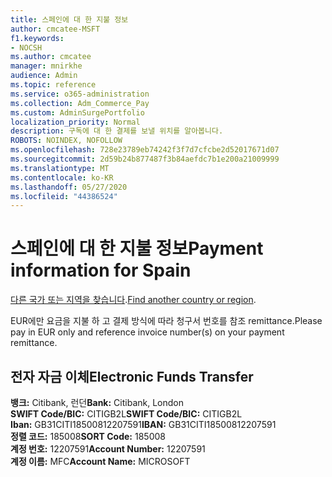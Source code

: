 ```yaml
---
title: 스페인에 대 한 지불 정보
author: cmcatee-MSFT
f1.keywords:
- NOCSH
ms.author: cmcatee
manager: mnirkhe
audience: Admin
ms.topic: reference
ms.service: o365-administration
ms.collection: Adm_Commerce_Pay
ms.custom: AdminSurgePortfolio
localization_priority: Normal
description: 구독에 대 한 결제를 보낼 위치를 알아봅니다.
ROBOTS: NOINDEX, NOFOLLOW
ms.openlocfilehash: 728e23789eb74242f3f7d7cfcbe2d52017671d07
ms.sourcegitcommit: 2d59b24b877487f3b84aefdc7b1e200a21009999
ms.translationtype: MT
ms.contentlocale: ko-KR
ms.lasthandoff: 05/27/2020
ms.locfileid: "44386524"
---
```

# <a name="payment-information-for-spain"></a><span data-ttu-id="86581-103">스페인에 대 한 지불 정보</span><span class="sxs-lookup"><span data-stu-id="86581-103">Payment information for Spain</span></span>

<span data-ttu-id="86581-104">[다른 국가 또는 지역을 찾습니다](../billing-and-payments/pay-for-your-subscription.md).</span><span class="sxs-lookup"><span data-stu-id="86581-104">[Find another country or region](../billing-and-payments/pay-for-your-subscription.md).</span></span>

<span data-ttu-id="86581-105">EUR에만 요금을 지불 하 고 결제 방식에 따라 청구서 번호를 참조 remittance.</span><span class="sxs-lookup"><span data-stu-id="86581-105">Please pay in EUR only and reference invoice number(s) on your payment remittance.</span></span>

## <a name="electronic-funds-transfer"></a><span data-ttu-id="86581-106">전자 자금 이체</span><span class="sxs-lookup"><span data-stu-id="86581-106">Electronic Funds Transfer</span></span>

<span data-ttu-id="86581-107">**뱅크:** Citibank, 런던</span><span class="sxs-lookup"><span data-stu-id="86581-107">**Bank:** Citibank, London</span></span>  
<span data-ttu-id="86581-108">**SWIFT Code/BIC:** CITIGB2L</span><span class="sxs-lookup"><span data-stu-id="86581-108">**SWIFT Code/BIC:** CITIGB2L</span></span>  
<span data-ttu-id="86581-109">**Iban:** GB31CITI18500812207591</span><span class="sxs-lookup"><span data-stu-id="86581-109">**IBAN:** GB31CITI18500812207591</span></span>  
<span data-ttu-id="86581-110">**정렬 코드:** 185008</span><span class="sxs-lookup"><span data-stu-id="86581-110">**SORT Code:** 185008</span></span>  
<span data-ttu-id="86581-111">**계정 번호:** 12207591</span><span class="sxs-lookup"><span data-stu-id="86581-111">**Account Number:** 12207591</span></span>  
<span data-ttu-id="86581-112">**계정 이름:** MFC</span><span class="sxs-lookup"><span data-stu-id="86581-112">**Account Name:** MICROSOFT</span></span>